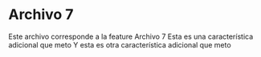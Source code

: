 # Archivo 7 
Este archivo corresponde a la feature Archivo 7
Esta es una característica adicional que meto
Y esta es otra característica adicional que meto
